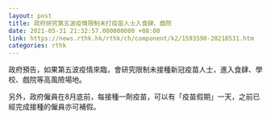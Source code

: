 ```yaml
---
layout: post
title: 政府研究第五波疫情限制未打疫苗人士入食肆、戲院
date: 2021-05-31 21:32:57.000000000 +08:00
link: https://news.rthk.hk/rthk/ch/component/k2/1593590-20210531.htm
categories: rthk
---
```


政府預告，如果第五波疫情來臨，會研究限制未接種新冠疫苗人士，進入食肆、學校、戲院等高風險場地。

另外，政府僱員在8月底前，每接種一劑疫苗，可以有「疫苗假期」一天，之前已經完成接種的僱員亦可補假。
